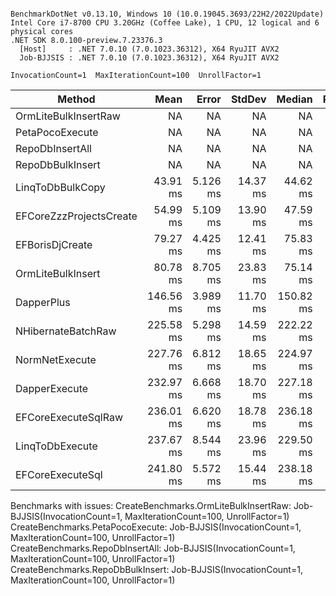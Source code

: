 ```

BenchmarkDotNet v0.13.10, Windows 10 (10.0.19045.3693/22H2/2022Update)
Intel Core i7-8700 CPU 3.20GHz (Coffee Lake), 1 CPU, 12 logical and 6 physical cores
.NET SDK 8.0.100-preview.7.23376.3
  [Host]     : .NET 7.0.10 (7.0.1023.36312), X64 RyuJIT AVX2
  Job-BJJSIS : .NET 7.0.10 (7.0.1023.36312), X64 RyuJIT AVX2

InvocationCount=1  MaxIterationCount=100  UnrollFactor=1  

```
| Method                  | Mean      | Error    | StdDev   | Median    | Rank | Gen0      | Gen1      | Allocated   |
|------------------------ |----------:|---------:|---------:|----------:|-----:|----------:|----------:|------------:|
| OrmLiteBulkInsertRaw    |        NA |       NA |       NA |        NA |    ? |        NA |        NA |          NA |
| PetaPocoExecute         |        NA |       NA |       NA |        NA |    ? |        NA |        NA |          NA |
| RepoDbInsertAll         |        NA |       NA |       NA |        NA |    ? |        NA |        NA |          NA |
| RepoDbBulkInsert        |        NA |       NA |       NA |        NA |    ? |        NA |        NA |          NA |
| LinqToDbBulkCopy        |  43.91 ms | 5.126 ms | 14.37 ms |  44.62 ms |    1 |         - |         - |   382.19 KB |
| EFCoreZzzProjectsCreate |  54.99 ms | 5.109 ms | 13.90 ms |  47.59 ms |    2 |         - |         - |  1166.98 KB |
| EFBorisDjCreate         |  79.27 ms | 4.425 ms | 12.41 ms |  75.83 ms |    3 | 2000.0000 | 1000.0000 | 14321.38 KB |
| OrmLiteBulkInsert       |  80.78 ms | 8.705 ms | 23.83 ms |  75.14 ms |    3 | 1000.0000 |         - |  8314.82 KB |
| DapperPlus              | 146.56 ms | 3.989 ms | 11.70 ms | 150.82 ms |    4 |         - |         - |  5709.39 KB |
| NHibernateBatchRaw      | 225.58 ms | 5.298 ms | 14.59 ms | 222.22 ms |    5 |         - |         - | 14438.38 KB |
| NormNetExecute          | 227.76 ms | 6.812 ms | 18.65 ms | 224.97 ms |    5 |         - |         - |  14414.2 KB |
| DapperExecute           | 232.97 ms | 6.668 ms | 18.70 ms | 227.18 ms |    5 |         - |         - | 14415.48 KB |
| EFCoreExecuteSqlRaw     | 236.01 ms | 6.620 ms | 18.78 ms | 236.18 ms |    5 |         - |         - | 14424.72 KB |
| LinqToDbExecute         | 237.67 ms | 8.544 ms | 23.96 ms | 229.50 ms |    5 |         - |         - | 14411.59 KB |
| EFCoreExecuteSql        | 241.80 ms | 5.572 ms | 15.44 ms | 238.18 ms |    6 |         - |         - | 14424.81 KB |

Benchmarks with issues:
  CreateBenchmarks.OrmLiteBulkInsertRaw: Job-BJJSIS(InvocationCount=1, MaxIterationCount=100, UnrollFactor=1)
  CreateBenchmarks.PetaPocoExecute: Job-BJJSIS(InvocationCount=1, MaxIterationCount=100, UnrollFactor=1)
  CreateBenchmarks.RepoDbInsertAll: Job-BJJSIS(InvocationCount=1, MaxIterationCount=100, UnrollFactor=1)
  CreateBenchmarks.RepoDbBulkInsert: Job-BJJSIS(InvocationCount=1, MaxIterationCount=100, UnrollFactor=1)
